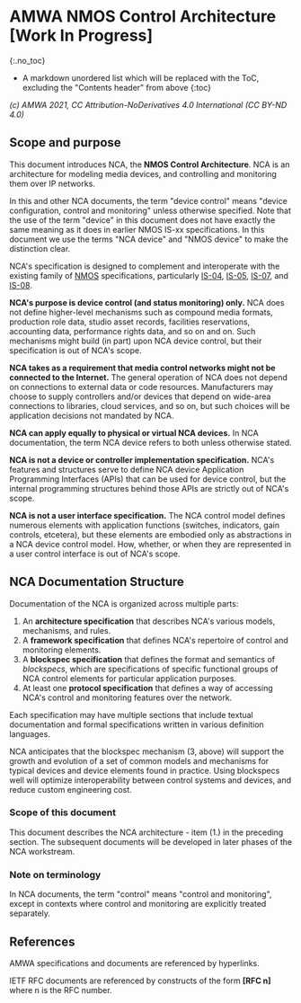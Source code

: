 # AMWA NMOS Control Architecture \[Work In Progress\]

{:.no_toc}

- A markdown unordered list which will be replaced with the ToC, excluding the "Contents header" from above
{:toc}

_(c) AMWA 2021, CC Attribution-NoDerivatives 4.0 International (CC BY-ND 4.0)_

## Scope and purpose

This document introduces NCA, the **NMOS Control Architecture**. NCA is an architecture for modeling media devices, and controlling and monitoring them over IP networks.

In this and other NCA documents, the term "device control" means "device configuration, control and monitoring" unless otherwise specified. Note that the use of the term "device" in this document does not have exactly the same meaning as it does in earlier NMOS IS-xx specifications. In this document we use the terms "NCA device" and "NMOS device" to make the distinction clear.

NCA's specification is designed to complement and interoperate with the existing family of [NMOS][] specifications, particularly [IS-04][], [IS-05][], [IS-07][], and [IS-08][].

**NCA's purpose is device control (and status monitoring) only.** NCA does not define higher-level mechanisms such as compound media formats, production role data, studio asset records, facilities reservations, accounting data, performance rights data, and so on and on. Such mechanisms might build (in part) upon NCA device control, but their specification is out of NCA's scope.

**NCA takes as a requirement that media control networks might not be connected to the Internet.** The general operation of NCA does not depend on connections to external data or code resources. Manufacturers may choose to supply controllers and/or devices that depend on wide-area connections to libraries, cloud services, and so on, but such choices will be application decisions not mandated by NCA.

**NCA can apply equally to physical or virtual NCA devices.** In NCA documentation, the term NCA device refers to both unless otherwise stated.

**NCA is not a device or controller implementation specification.** NCA's features and structures serve to define NCA device Application Programming Interfaces (APIs) that can be used for device control, but the internal programming structures behind those APIs are strictly out of NCA's scope.

**NCA is not a user interface specification.** The NCA control model defines numerous elements with application functions (switches, indicators, gain controls, etcetera), but these elements are embodied only as abstractions in a NCA device control model. How, whether, or when they are represented in a user control interface is out of NCA's scope.

## NCA Documentation Structure

Documentation of the NCA is organized across multiple parts:

1. An **architecture specification** that describes NCA's various models, mechanisms, and rules.
1. A **framework specification** that defines NCA's repertoire of control and monitoring elements.
1. A **blockspec specification** that defines the format and semantics of _blockspecs_, which are specifications of specific functional groups of NCA control elements for particular application purposes.
1. At least one **protocol specification** that defines a way of accessing NCA's control and monitoring features over the network.


Each specification may have multiple sections that include textual documentation and formal specifications written in various definition languages.

NCA anticipates that the blockspec mechanism (3, above) will support the growth and evolution of a  set of common models and mechanisms for typical devices and device elements found in practice. Using blockspecs well will optimize interoperability between control systems and devices, and reduce custom engineering cost.

### Scope of this document

This document describes the NCA architecture - item (1.) in the preceding section. The subsequent documents will be developed in later phases of the NCA workstream.

### Note on terminology ###

In NCA documents, the term "control" means "control and monitoring", except in contexts where control and monitoring are explicitly treated separately.

## References

<!--
[AS-10]: https://static.amwa.tv/as-10-mxf-for-production-spec.pdf "AMWA AS-10 MXF for Production"

[BCP-003-01]: https://specs.amwa.tv/bcp-003-01 "AMWA BCP-003-01 Securing Communications in NMOS Systems"

[BCP-003-02]: https://specs.amwa.tv/bcp-003-02 "AMWA BCP-003-02 Authorization in NMOS Systems"

[BCP-003-03]: https://specs.amwa.tv/bcp-003-03 "AMWA BCP-003-03 Certificate Provisioning in NMOS Systems"

[INFO-002]: https://specs.amwa.tv/info-002 "AMWA INFO-002 NMOS Security Implementation Guide"
-->

[IS-04]: https://specs.amwa.tv/is-04 "AMWA IS-04 NMOS Discovery and Registration Specification"

[IS-05]: https://specs.amwa.tv/is-05 "AMWA IS-05 NMOS Device Connection Management Specification"

[IS-07]: https://specs.amwa.tv/is-07 "AMWA IS-07 NMOS Event & Tally Specification"

[IS-08]: https://specs.amwa.tv/is-08 "AMWA IS-08 NMOS Audio Channel Mapping Specification"

<!--
[IS-10]: https://specs.amwa.tv/is-10 "AMWA IS-10 NMOS Authorization Specification"
-->

[NMOS]: https://specs.amwa.tv/nmos "AMWA Networked Media Open Specifications"


AMWA specifications and documents are referenced by hyperlinks.

IETF RFC documents are referenced by constructs of the form **\[RFC n\]** where n is the RFC number.
